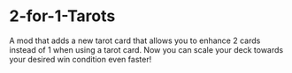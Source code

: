 # 2-for-1-Tarots
A mod that adds a new tarot card that allows you to enhance 2 cards instead of 1 when using a tarot card.  Now you can scale your deck towards your desired win condition even faster!
